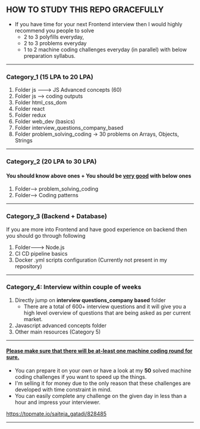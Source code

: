 ## HOW TO STUDY THIS REPO GRACEFULLY 

- If you have time for your next Frontend interview then I would highly recommend you people to solve 
  - 2 to 3 polyfills everyday, 
  - 2 to 3 problems everyday
  - 1 to 2 machine coding challenges everyday 
(in parallel) with below preparation syllabus.

-----

### Category_1 (15 LPA to 20 LPA)

1. Folder js ---> JS Advanced concepts (60)
2. Folder js --> coding outputs
3. Folder html_css_dom
4. Folder react
5. Folder redux
6. Folder web_dev (basics)
7. Folder interview_questions_company_based
8. Folder problem_solving_coding -> 30 problems on Arrays, Objects, Strings 

----

### Category_2 (20 LPA to 30 LPA)

#### You should know above ones + You should be <ins>very good</ins> with below ones

1. Folder--> problem_solving_coding
2. Folder--> Coding patterns 

-----

### Category_3 (Backend + Database)

If you are more into Frontend and have good experience on backend then you should go through following

1. Folder---> Node.js
2. CI CD pipeline basics 
3. Docker .yml scripts configuration (Currently not present in my repository)

--------

### Category_4: Interview within couple of weeks

1. Directly jump on **interview questions_company based** folder 
    - There are a total of 600+ interview questions and it will give you a high level overview of questions that are being asked as per current market.
2. Javascript advanced concepts folder
3. Other main resources (Category 5)


-------

#### <ins>Please make sure that there will be at-least one machine coding round for sure.</ins>

- You can prepare it on your own or have a look at my **50** solved machine coding challenges if you want to speed up the things. 
- I'm selling it for money due to the only reason that these challenges are developed with time constraint in mind. 
- You can easily complete any challenge on the given day in less than a hour and impress your interviewer.

https://topmate.io/saiteja_gatadi/828485

-------
